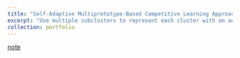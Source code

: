 ```yaml
---
title: "Self-Adaptive Multiprototype-Based Competitive Learning Approach: A k-Means-Type Algorithm for Imbalanced Data Clustering"
excerpt: "Use multiple subclusters to represent each cluster with an automatic adjustment of the number of subclusters (2023/06/26)<br/>"
collection: portfolio
---
```


[note](http://xtwusamantha.github.io/files/Self-Adaptive-Multiprototype-Based.pdf)

